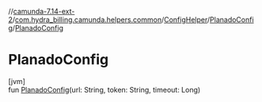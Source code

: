 //[camunda-7.14-ext-2](../../../../index.md)/[com.hydra_billing.camunda.helpers.common](../../index.md)/[ConfigHelper](../index.md)/[PlanadoConfig](index.md)/[PlanadoConfig](-planado-config.md)

# PlanadoConfig

[jvm]\
fun [PlanadoConfig](-planado-config.md)(url: String, token: String, timeout: Long)
